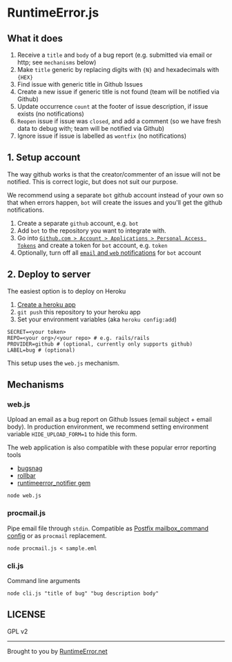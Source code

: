 # RuntimeError.js

## What it does

1. Receive a `title` and `body` of a bug report (e.g. submitted via email or http; see `mechanisms` below)
2. Make `title` generic by replacing digits with `{N}` and hexadecimals with `{HEX}`
3. Find issue with generic title in Github Issues
4. Create a new issue if generic title is not found (team will be notified via Github)
5. Update occurrence `count` at the footer of issue description, if issue exists (no notifications)
6. `Reopen` issue if issue was `closed`, and add a comment (so we have fresh data to debug with; team will be notified via Github)
7. Ignore issue if issue is labelled as `wontfix` (no notifications)

## 1. Setup account

The way github works is that the creator/commenter of an issue will not be notified. This is correct logic, but does not suit our purpose.

We recommend using a separate `bot` github account instead of your own so that when errors happen, `bot` will create the issues and you'll get the github notifications. 

1. Create a separate `github` account, e.g. `bot`
2. Add `bot` to the repository you want to integrate with.
3. Go into [`Github.com > Account > Applications > Personal Access Tokens`](https://github.com/settings/tokens/new) and create a token for `bot` account, e.g. `token`
4. Optionally, turn off all [`email` and `web` notifications](https://github.com/settings/notifications) for `bot` account

## 2. Deploy to server

The easiest option is to deploy on Heroku

1. [Create a heroku app](https://dashboard.heroku.com/apps)
2. `git push` this repository to your heroku app
3. Set your environment variables (aka `heroku config:add`)

```
SECRET=<your token>
REPO=<your org>/<your repo> # e.g. rails/rails
PROVIDER=github # (optional, currently only supports github)
LABEL=bug # (optional)
```

This setup uses the `web.js` mechanism.

## Mechanisms

### web.js

Upload an email as a bug report on Github Issues (email subject + email body). In production environment, we recommend setting environment variable `HIDE_UPLOAD_FORM=1` to hide this form.

The web application is also compatible with these popular error reporting tools

* [bugsnag](https://github.com/develsadvocates/runtimeerror.js/blob/master/bugsnag.md)
* [rollbar](https://github.com/develsadvocates/runtimeerror.js/blob/master/rollbar.md)
* [runtimeerror_notifier gem](http://rubygems.org/gems/runtimeerror_notifier)

```
node web.js
```

### procmail.js

Pipe email file through `stdin`. Compatible as [Postfix mailbox_command config](http://www.postfix.org/postconf.5.html#mailbox_command) or as `procmail` replacement.

```
node procmail.js < sample.eml
```

### cli.js

Command line arguments

```
node cli.js "title of bug" "bug description body"
```

## LICENSE

GPL v2

---
Brought to you by [RuntimeError.net](http://runtimeerror.net)
